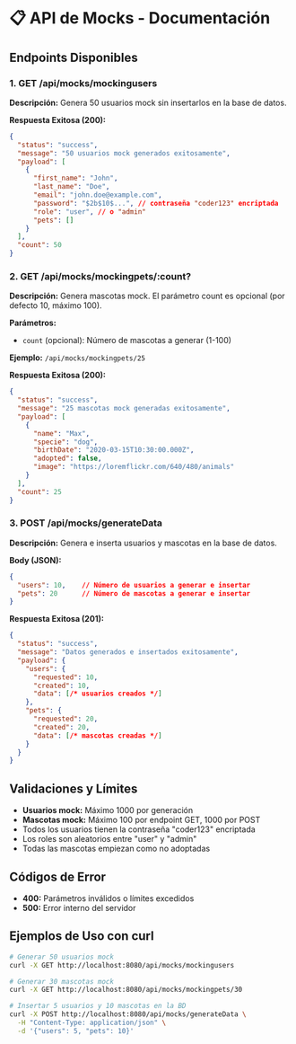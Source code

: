 # 📋 API de Mocks - Documentación

## Endpoints Disponibles

### 1. GET /api/mocks/mockingusers
**Descripción:** Genera 50 usuarios mock sin insertarlos en la base de datos.

**Respuesta Exitosa (200):**
```json
{
  "status": "success",
  "message": "50 usuarios mock generados exitosamente",
  "payload": [
    {
      "first_name": "John",
      "last_name": "Doe",
      "email": "john.doe@example.com",
      "password": "$2b$10$...", // contraseña "coder123" encriptada
      "role": "user", // o "admin"
      "pets": []
    }
  ],
  "count": 50
}
```

### 2. GET /api/mocks/mockingpets/:count?
**Descripción:** Genera mascotas mock. El parámetro count es opcional (por defecto 10, máximo 100).

**Parámetros:**
- `count` (opcional): Número de mascotas a generar (1-100)

**Ejemplo:** `/api/mocks/mockingpets/25`

**Respuesta Exitosa (200):**
```json
{
  "status": "success",
  "message": "25 mascotas mock generadas exitosamente",
  "payload": [
    {
      "name": "Max",
      "specie": "dog",
      "birthDate": "2020-03-15T10:30:00.000Z",
      "adopted": false,
      "image": "https://loremflickr.com/640/480/animals"
    }
  ],
  "count": 25
}
```

### 3. POST /api/mocks/generateData
**Descripción:** Genera e inserta usuarios y mascotas en la base de datos.

**Body (JSON):**
```json
{
  "users": 10,    // Número de usuarios a generar e insertar
  "pets": 20      // Número de mascotas a generar e insertar
}
```

**Respuesta Exitosa (201):**
```json
{
  "status": "success",
  "message": "Datos generados e insertados exitosamente",
  "payload": {
    "users": {
      "requested": 10,
      "created": 10,
      "data": [/* usuarios creados */]
    },
    "pets": {
      "requested": 20,
      "created": 20,
      "data": [/* mascotas creadas */]
    }
  }
}
```

## Validaciones y Límites

- **Usuarios mock:** Máximo 1000 por generación
- **Mascotas mock:** Máximo 100 por endpoint GET, 1000 por POST
- Todos los usuarios tienen la contraseña "coder123" encriptada
- Los roles son aleatorios entre "user" y "admin"
- Todas las mascotas empiezan como no adoptadas

## Códigos de Error

- **400:** Parámetros inválidos o límites excedidos
- **500:** Error interno del servidor

## Ejemplos de Uso con curl

```bash
# Generar 50 usuarios mock
curl -X GET http://localhost:8080/api/mocks/mockingusers

# Generar 30 mascotas mock
curl -X GET http://localhost:8080/api/mocks/mockingpets/30

# Insertar 5 usuarios y 10 mascotas en la BD
curl -X POST http://localhost:8080/api/mocks/generateData \
  -H "Content-Type: application/json" \
  -d '{"users": 5, "pets": 10}'
```
